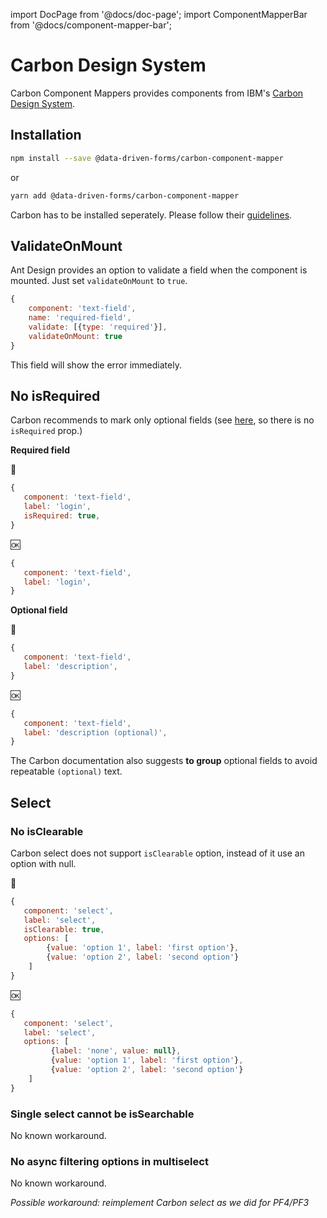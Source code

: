 import DocPage from '@docs/doc-page';
import ComponentMapperBar from '@docs/component-mapper-bar';

<DocPage>

# Carbon Design System

<ComponentMapperBar prefix="carbon" href="https://www.carbondesignsystem.com/" />

Carbon Component Mappers provides components from IBM's [Carbon Design System](https://www.carbondesignsystem.com/).

## Installation

```bash
npm install --save @data-driven-forms/carbon-component-mapper
```
or
```bash
yarn add @data-driven-forms/carbon-component-mapper
```

Carbon has to be installed seperately. Please follow their [guidelines](https://www.carbondesignsystem.com/developing/frameworks/react#install).

## ValidateOnMount

Ant Design provides an option to validate a field when the component is mounted. Just set `validateOnMount` to `true`.

```jsx
{
    component: 'text-field',
    name: 'required-field',
    validate: [{type: 'required'}],
    validateOnMount: true
}
```

This field will show the error immediately.

## No isRequired

Carbon recommends to mark only optional fields (see [here](https://www.carbondesignsystem.com/patterns/forms-pattern#building-a-form), so there is no `isRequired` prop.)

**Required field**

🛑

```jsx
{
   component: 'text-field',
   label: 'login',
   isRequired: true,
}
```

🆗

```jsx
{
   component: 'text-field',
   label: 'login',
}
```

**Optional field**

🛑

```jsx
{
   component: 'text-field',
   label: 'description',
}
```

🆗

```jsx
{
   component: 'text-field',
   label: 'description (optional)',
}
```

The Carbon documentation also suggests **to group** optional fields to avoid repeatable `(optional)` text.

## Select

### No isClearable

Carbon select does not support `isClearable` option, instead of it use an option with null.

🛑

```jsx
{
   component: 'select',
   label: 'select',
   isClearable: true,
   options: [
        {value: 'option 1', label: 'first option'},
        {value: 'option 2', label: 'second option'}
    ]
}
```

🆗

```jsx
{
   component: 'select',
   label: 'select',
   options: [
         {label: 'none', value: null},
         {value: 'option 1', label: 'first option'},
         {value: 'option 2', label: 'second option'}
    ]
}
```

### Single select cannot be isSearchable

No known workaround.

### No async filtering options in multiselect

No known workaround.

_Possible workaround: reimplement Carbon select as we did for PF4/PF3_

</DocPage>
